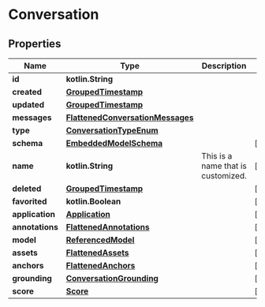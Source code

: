
# Conversation

## Properties
Name | Type | Description | Notes
------------ | ------------- | ------------- | -------------
**id** | **kotlin.String** |  | 
**created** | [**GroupedTimestamp**](GroupedTimestamp.md) |  | 
**updated** | [**GroupedTimestamp**](GroupedTimestamp.md) |  | 
**messages** | [**FlattenedConversationMessages**](FlattenedConversationMessages.md) |  | 
**type** | [**ConversationTypeEnum**](ConversationTypeEnum.md) |  | 
**schema** | [**EmbeddedModelSchema**](EmbeddedModelSchema.md) |  |  [optional]
**name** | **kotlin.String** | This is a name that is customized. |  [optional]
**deleted** | [**GroupedTimestamp**](GroupedTimestamp.md) |  |  [optional]
**favorited** | **kotlin.Boolean** |  |  [optional]
**application** | [**Application**](Application.md) |  |  [optional]
**annotations** | [**FlattenedAnnotations**](FlattenedAnnotations.md) |  |  [optional]
**model** | [**ReferencedModel**](ReferencedModel.md) |  |  [optional]
**assets** | [**FlattenedAssets**](FlattenedAssets.md) |  |  [optional]
**anchors** | [**FlattenedAnchors**](FlattenedAnchors.md) |  |  [optional]
**grounding** | [**ConversationGrounding**](ConversationGrounding.md) |  |  [optional]
**score** | [**Score**](Score.md) |  |  [optional]



